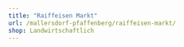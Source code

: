 ```yaml
---
title: "Raiffeisen Markt"
url: /mallersdorf-pfaffenberg/raiffeisen-markt/
shop: Landwirtschaftlich
---
```

